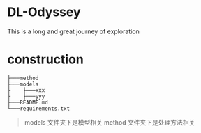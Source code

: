 # DL-Odyssey
This is a long and great journey of exploration

# construction
```
├───method
├───models
├    ├───xxx
├    ├───yyy
├───README.md
└───requirements.txt
```
> models 文件夹下是模型相关
> method 文件夹下是处理方法相关


